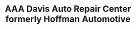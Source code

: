 ---
title: "AAA Davis Auto Repair Center formerly Hoffman Automotive"
url: /davis/aaa-davis-auto-repair-center-formerly-hoffman-automotive/
shop: car repair
---